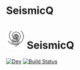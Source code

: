 # SeismicQ

<h1> <img src="docs/src/assets/logo.png" alt="SeismicQ.jl" width="50"> SeismicQ </h1>

[![Dev](https://img.shields.io/badge/docs-dev-blue.svg)](https://tduretz.github.io/SeismicQ/dev/)
[![Build Status](https://github.com/tduretz/SeismicQ.jl/workflows/CI/badge.svg)](https://github.com/tduretz/SeismicQ/actions)

